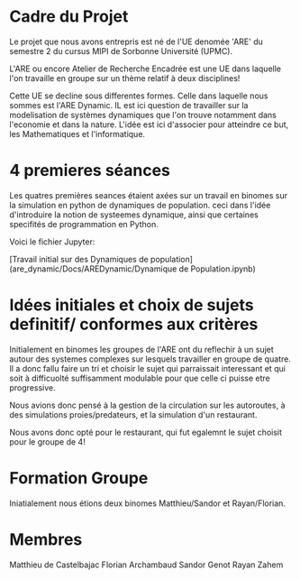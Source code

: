 # Cadre du Projet

Le projet que nous avons entrepris est né de l'UE denomée 'ARE' du semestre 2 du cursus MIPI de Sorbonne Université (UPMC).

L'ARE ou encore Atelier de Recherche Encadrée est une UE dans laquelle l'on travaille en groupe sur un thème relatif à deux disciplines!

Cette UE se decline sous differentes formes. Celle dans laquelle nous sommes est l'ARE Dynamic. IL est ici question de travailler sur la modelisation de systèmes dynamiques que l'on trouve notamment dans l'economie et dans la nature. L'idée est ici d'associer pour atteindre ce but, les Mathematiques et l'informatique.

# 4 premieres séances

Les quatres premières seances étaient axées sur un travail en binomes sur la simulation en python de dynamiques de population. ceci dans l'idée d'introduire la notion de systeemes dynamique, ainsi que certaines specifités de programmation en Python.

Voici le fichier Jupyter:

[Travail initial sur des Dynamiques de population](are_dynamic/Docs/AREDynamic/Dynamique de Population.ipynb)

# Idées initiales et choix de sujets definitif/ conformes aux critères

Initialement en binomes les groupes de l'ARE ont du reflechir à un sujet autour des systemes complexes sur lesquels travailler en groupe de quatre. Il a donc fallu faire un tri et choisir le sujet qui parraissait interessant et qui soit à difficuolté suffisamment modulable pour que celle ci puisse etre progressive.

Nous avions donc pensé à la gestion de la circulation sur les autoroutes, à des simulations proies/predateurs, et la simulation d'un restaurant.

Nous avons donc opté pour le restaurant, qui fut egalemnt le sujet choisit pour le groupe de 4!


# Formation Groupe

Iniatialement nous étions deux binomes Matthieu/Sandor et Rayan/Florian.


# Membres

Matthieu de Castelbajac
Florian Archambaud
Sandor Genot
Rayan Zahem
